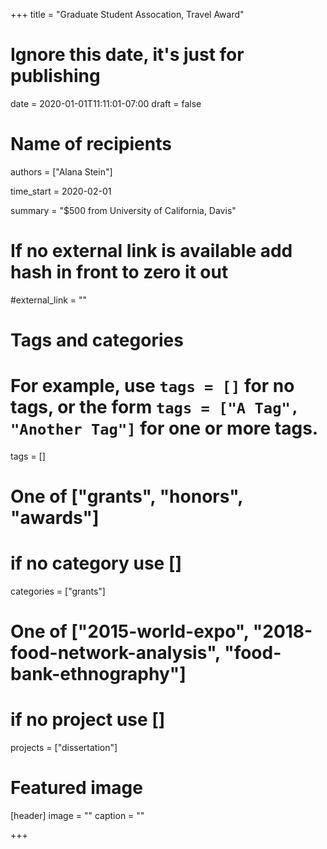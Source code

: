 +++
title = "Graduate Student Assocation, Travel Award"
# Ignore this date, it's just for publishing
date = 2020-01-01T11:11:01-07:00
draft = false

# Name of recipients
authors = ["Alana Stein"]

time_start = 2020-02-01

summary = "$500 from University of California, Davis"

# If no external link is available add  hash in front to zero it out
#external_link = ""

# Tags and categories
# For example, use `tags = []` for no tags, or the form `tags = ["A Tag", "Another Tag"]` for one or more tags.
tags = []

# One of ["grants", "honors", "awards"]
# if no category use []
categories = ["grants"]

# One of ["2015-world-expo", "2018-food-network-analysis", "food-bank-ethnography"]
# if no project use []
projects = ["dissertation"]

# Featured image
[header]
image = ""
caption = ""

+++
